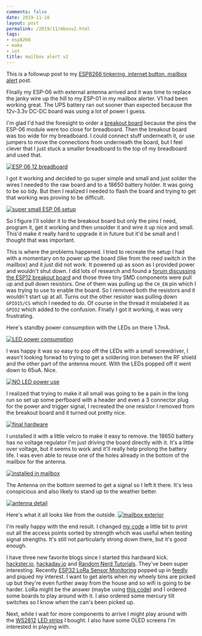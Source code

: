 ```yaml
---
comments: false
date: 2019-11-18
layout: post
permalink: /2019/11/mboxv2.html
tags:
- esp8266
- make
- iot
title: mailbox alert v2
---
```

This is a followup post to my [ESP8266 tinkering, internet button, mailbox alert](/2019/10/esp8266-internet-button-mailbox.html) post.

FInally my ESP-06 with external antenna arrived and it was time to replace the janky wire up the hill to my ESP-01 in my mailbox alerter. V1 had been working great. The UPS battery ran out sooner than expected because the 12v-3.3v DC-DC board was using a lot of power I guess.

I'm glad I'd had the foresight to order a [breakout board](https://www.aliexpress.com/item/32947459464.html) because the pins the ESP-06 module were too close for breadboard. Then the breakout board was too wide for my breadboard. I could connect stuff underneath it, or use jumpers to move the connections from underneath the board, but I feel clever that I just stuck a smaller breadboard to the top of my breadboard and used that.

[![ESP 06 12 breadboard](/assets/images/2019-11-mboxv2/IMG_1322.sml.jpg)](/assets/images/2019-11-mboxv2/IMG_1322.jpg)

I got it working and decided to go super simple and small and just solder the wires I needed to the raw board and to a 18650 battery holder. It was going to be so tidy. But then I realized I needed to flash the board and trying to get that working was proving to be difficult.

[![super small ESP 06 setup](/assets/images/2019-11-mboxv2/IMG_1323.sml.jpg)](/assets/images/2019-11-mboxv2/IMG_1323.jpg)

So I figure I'll solder it to the breakout board but only the pins I need, program it, get it working and then unsolder it and wire it up nice and small. This'd make it really hard to upgrade it in future but it'd be small and I thought that was important.

This is where the problems happened. I tried to recreate the setup I had with a momentary on to power up the board (like from the reed switch in the mailbox) and it just did not work. It powered up as soon as I provided power and wouldn't shut down. I did lots of research and found a [forum discussing the ESP12 breakout board](https://www.esp8266.com/viewtopic.php?f=13&t=6505) and those three tiny SMD components were pull up and pull down resistors. One of them was pulling up the `CH_EN` pin which I was trying to use to enable the board. So I removed both the resistors and it wouldn't start up at all. Turns out the other resistor was pulling down `GPIO15/CS` which I needed to do. Of course in the thread it mislabeled it as `GPIO2` which added to the confusion. Finally I got it working, it was very frustrating.

Here's standby power consumption with the LEDs on there 1.7mA.

[![LED power consumption](/assets/images/2019-11-mboxv2/IMG_1330.sml.jpg)](/assets/images/2019-11-mboxv2/IMG_1330.jpg)

I was happy it was so easy to pop off the LEDs with a small screwdriver, I wasn't looking forwad to trying to get a soldering iron between the RF shield and the other part of the antenna mount. With the LEDs popped off it went down to 65uA. Nice.

[![NO LED power use](/assets/images/2019-11-mboxv2/IMG_1329.sml.jpg)](/assets/images/2019-11-mboxv2/IMG_1329.jpg)

I realized that trying to make it all small was going to be a pain in the long run so set up some perfboard with a header and even a 3 connector plug for the power and trigger signal, I recreated the one resistor I removed from the breakout board and it turned out pretty nice.

[![final hardware](/assets/images/2019-11-mboxv2/IMG_1331.sml.jpg)](/assets/images/2019-11-mboxv2/IMG_1331.jpg)

I unstalled it with a little velcro to make it easy to remove. the 18650 battery has no voltage regulator I'm just driving the board directly with it. It's a little over voltage, but it seems to work and it'll really help prolong the battery life. I was even able to reuse one of the holes already in the bottom of the mailbox for the antenna.

[![installed in mailbox](/assets/images/2019-11-mboxv2/IMG_1338.sml.jpg)](/assets/images/2019-11-mboxv2/IMG_1338.jpg)

The Antenna on the bottom seemed to get a signal so I left it there. It's less conspicious and also likely to stand up to the weather better.

[![antenna detail](/assets/images/2019-11-mboxv2/IMG_1341.sml.jpg)](/assets/images/2019-11-mboxv2/IMG_1341.jpg)

Here's what it all looks like from the outside.
[![mailbox exterior](/assets/images/2019-11-mboxv2/IMG_1340.sml.jpg)](/assets/images/2019-11-mboxv2/IMG_1340.jpg)

I'm really happy with the end result. I changed [my code](https://github.com/arkarkark/esp8266) a little bit to print out all the access points sorted by strength whcih was useful when testing signal strengths. It's still not particularly strong down there, but it's good enough.

I have three new favorite blogs since I started this hardward kick. [hackster.io](https://www.hackster.io/), [hackaday.io](https://hackaday.io/) and [Random Nerd Tutorials](https://randomnerdtutorials.com/). They've been super interesting. Recently [ESP32 LoRa Sensor Monitoring](https://randomnerdtutorials.com/esp32-lora-sensor-web-server/) popped up in [feedly](https://feedly.com/) and piqued my interest. I want to get alerts when my wheely bins are picked up but they're even further away from the house and so wifi is going to be harder. LoRa might be the answer (maybe using [this code](https://github.com/hallard/WeMos-Lora)) and I ordered some boards to play around with it. I also ordered some mercury tilt switches so I know when the can's been picked up.

Next, while I wait for more components to arrive I might play around with the [WS2812](https://www.aliexpress.com/item/32843759597.html) [LED strips](https://www.aliexpress.com/item/32682015405.html) I bought. I also have some OLED screens I'm interested in playing with.

